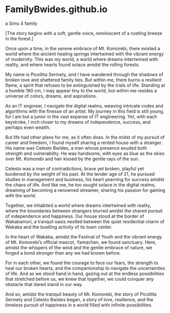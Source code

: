 # FamilyBwides.github.io
a Sims 4 family 

[The story begins with a soft, gentle voice, reminiscent of a rustling breeze in the forest.]

Once upon a time, in the serene embrace of Mt. Komorebi, there existed a world where the ancient healing springs intertwined with the vibrant energy of modernity. This was my world, a world where dreams intertwined with reality, and where hearts found solace amidst the rolling forests.

My name is Picolitta Serinety, and I have wandered through the shadows of broken love and shattered family ties. But within me, there burns a resilient flame, a spirit that refuses to be extinguished by the trials of life. Standing at a humble 160 cm, I may appear tiny to the world, but within me resides a universe of colors, dreams, and aspirations.

As an IT engineer, I navigate the digital realms, weaving intricate codes and algorithms with the finesse of an artist. My journey in this field is still young, for I am but a junior in the vast expanse of IT engineering. Yet, with each keystroke, I inch closer to my dreams of independence, success, and perhaps even wealth.

But life had other plans for me, as it often does. In the midst of my pursuit of career and freedom, I found myself sharing a rented house with a stranger. His name was Celesto Bwides, a man whose presence exuded both strength and vulnerability. He was handsome, with eyes as blue as the skies over Mt. Komorebi and hair kissed by the gentle rays of the sun.

Celesto was a man of contradictions, brave yet broken, playful yet burdened by the weight of his past. At the tender age of 21, he pursued studies in management and business, his heart yearning for success amidst the chaos of life. And like me, he too sought solace in the digital realms, dreaming of becoming a renowned streamer, sharing his passion for gaming with the world.

Together, we inhabited a world where dreams intertwined with reality, where the boundaries between strangers blurred amidst the shared pursuit of independence and happiness. Our house stood at the border of Wakabamori, a tranquil oasis nestled between the quiet residential charm of Wakaba and the bustling activity of its town center.

In the heart of Wakaba, amidst the Festival of Youth and the vibrant energy of Mt. Komorebi’s official mascot, Yamachan, we found sanctuary. Here, amidst the whispers of the wind and the gentle embrace of nature, we forged a bond stronger than any we had known before.

For in each other, we found the courage to face our fears, the strength to heal our broken hearts, and the companionship to navigate the uncertainties of life. And as we stood hand in hand, gazing out at the endless possibilities that stretched before us, we knew that together, we could conquer any obstacle that dared stand in our way.

And so, amidst the tranquil beauty of Mt. Komorebi, the story of Picolitta Serinety and Celesto Bwides began, a story of love, resilience, and the timeless pursuit of happiness in a world filled with infinite possibilities.
